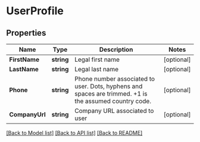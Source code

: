 # UserProfile

## Properties
Name | Type | Description | Notes
------------ | ------------- | ------------- | -------------
**FirstName** | **string** | Legal first name | [optional] 
**LastName** | **string** | Legal last name | [optional] 
**Phone** | **string** | Phone number associated to user. Dots, hyphens and spaces are trimmed. +1 is the assumed country code. | [optional] 
**CompanyUrl** | **string** | Company URL associated to user | [optional] 

[[Back to Model list]](../README.md#documentation-for-models) [[Back to API list]](../README.md#documentation-for-api-endpoints) [[Back to README]](../README.md)


